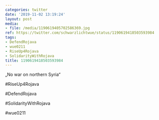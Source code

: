 ```yaml
---
categories: twitter
date: '2019-11-02 13:19:24'
layout: post
media:
- file: /media/1190619405702586369.jpg
ref: https://twitter.com/schwarzlichtwue/status/1190619418503593984
tags:
- DefendRojava
- wue0211
- RiseUp4Rojava
- SolidarityWithRojava
title: 1190619418503593984
---
```

„No war on northern Syria“

#RiseUp4Rojava

#DefendRojava

#SolidarityWithRojava

#wue0211  